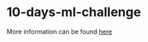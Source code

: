 # 10-days-ml-challenge

More information can be found [here](https://twitter.com/roshansalian97/status/1242069389043576832)
